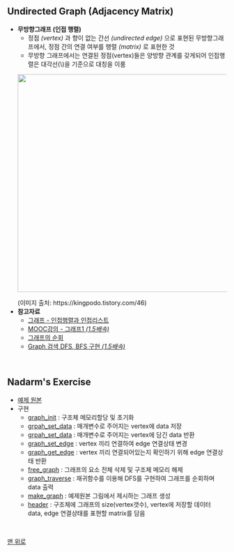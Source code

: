 ## Undirected Graph (Adjacency Matrix)
- __무방향그래프 (인접 행렬)__
    - 정점 _(vertex)_ 과 향이 없는 간선 _(undirected edge)_ 으로 표현된 무방향그래프에서, 정점 간의 연결 여부를 행렬 _(matrix)_ 로 표현한 것
    - 무방향 그래프에서는 연결된 정점(vertex)들은 양방향 관계를 갖게되어 인접행렬은 대각선(\\)을 기준으로 대칭을 이룸
    <p><img src="https://user-images.githubusercontent.com/60066472/86480551-32e10b80-bd89-11ea-8d59-30a86ba38d41.PNG" width="500"></p> (이미지 출처: https://kingpodo.tistory.com/46)
- __참고자료__
    - [그래프 - 인접행렬과 인접리스트](https://sarah950716.tistory.com/12)
    - [MOOC강의 - 그래프1 _(1.5배속)_ ](http://www.kocw.net/home/search/kemView.do?kemId=1161730)
    - [그래프의 순회](https://kingpodo.tistory.com/47)
    - [Graph 검색 DFS, BFS 구현 _(1.5배속)_ ](https://www.youtube.com/watch?v=_hxFgg7TLZQ)
<br>

## Nadarm's Exercise
- [예제 원본](https://github.com/nadarm/42-algorithm/tree/master/graph/undirected_matrix)
- 구현
    - [graph_init](./graph_init.c) : 구조체 메모리할당 및 초기화
    - [grpah_set_data](./grpah_set_data.c) : 매개변수로 주어지는 vertex에 data 저장
    - [grpah_set_data](./grpah_get_data.c) : 매개변수로 주어지는 vertex에 담긴 data 반환
    - [graph_set_edge](./graph_set_edge.c) : vertex 끼리 연결하여 edge 연결상태 변경
    - [graph_get_edge](./graph_get_edge.c) : vertex 끼리 연결되어있는지 확인하기 위해 edge 연결상태 반환
    - [free_graph](./free_graph.c) : 그래프의 요소 전체 삭제 및 구조체 메모리 해제
    - [graph_traverse](./graph_traverse.c) : 재귀함수를 이용해 DFS를 구현하여 그래프를 순회하며 data 출력
    - [make_graph](./make_graph.c) : 예제원본 그림에서 제시하는 그래프 생성
    - [header](./graph.h) : 구조체에 그래프의 size(vertex갯수), vertex에 저장할 데이터 data, edge 연결상태를 표현할 matrix를 담음
<br>

[맨 위로](#undirected-graph-(adjacency-matrix))
